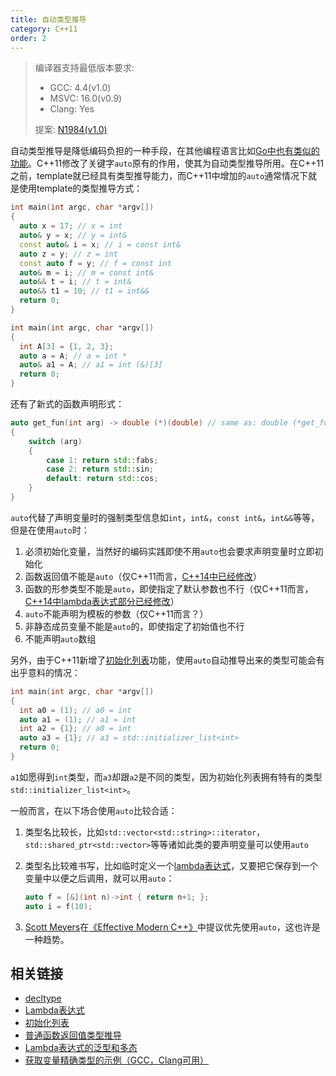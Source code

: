 ```yaml
---
title: 自动类型推导
category: C++11
order: 2
---
```


> 编译器支持最低版本要求:
> * GCC: 4.4(v1.0)
> * MSVC: 16.0(v0.9)
> * Clang: Yes
>
> 提案: [N1984(v1.0)](http://www.open-std.org/jtc1/sc22/wg21/docs/papers/2006/n1984.pdf)

自动类型推导是降低编码负担的一种手段，在其他编程语言比如[Go中也有类似的功能](https://golang.org/ref/spec#Short_variable_declarations)。C++11修改了关键字`auto`原有的作用，使其为自动类型推导所用。在C++11之前，template就已经具有类型推导能力，而C++11中增加的`auto`通常情况下就是使用template的类型推导方式：

```c++
int main(int argc, char *argv[]) 
{
  auto x = 17; // x = int
  auto& y = x; // y = int&
  const auto& i = x; // i = const int&
  auto z = y; // z = int
  const auto f = y; // f = const int
  auto& m = i; // m = const int&
  auto&& t = i; // t = int&
  auto&& t1 = 10; // t1 = int&& 
  return 0;
}
```

```c++
int main(int argc, char *argv[]) 
{
  int A[3] = {1, 2, 3};
  auto a = A; // a = int *
  auto& a1 = A; // a1 = int (&)[3]
  return 0;
}
```

还有了新式的函数声明形式：

```c++
auto get_fun(int arg) -> double (*)(double) // same as: double (*get_fun(int))(double)
{
    switch (arg)
    {
        case 1: return std::fabs;
        case 2: return std::sin;
        default: return std::cos;
    }
}
```

`auto`代替了声明变量时的强制类型信息如`int`，`int&`，`const int&`，`int&&`等等，但是在使用`auto`时：

1. 必须初始化变量，当然好的编码实践即使不用`auto`也会要求声明变量时立即初始化
2. 函数返回值不能是`auto`（仅C++11而言，[C++14中已经修改](../../C++14/decltype(auto)-return-type-deduction-for-normal-functions/)）
3. 函数的形参类型不能是`auto`，即使指定了默认参数也不行（仅C++11而言，[C++14中lambda表达式部分已经修改](../../C++14/generic-plymorphic-lambda/)）
4. `auto`不能声明为模板的参数（仅C++11而言？）
5. 非静态成员变量不能是`auto`的，即使指定了初始值也不行
6. 不能声明`auto`数组

另外，由于C++11新增了[初始化列表](../initializer-lists/)功能，使用`auto`自动推导出来的类型可能会有出乎意料的情况：

```c++
int main(int argc, char *argv[]) 
{
  int a0 = (1); // a0 = int
  auto a1 = (1); // a1 = int
  int a2 = {1}; // a0 = int
  auto a3 = {1}; // a3 = std::initializer_list<int>
  return 0;
}
```

`a1`如愿得到`int`类型，而`a3`却跟`a2`是不同的类型，因为初始化列表拥有特有的类型`std::initializer_list<int>`。

一般而言，在以下场合使用`auto`比较合适：

1. 类型名比较长，比如`std::vector<std::string>::iterator`， `std::shared_ptr<std::vector>`等等诸如此类的要声明变量可以使用`auto`

2. 类型名比较难书写，比如临时定义一个[lambda表达式](../lambda/)，又要把它保存到一个变量中以便之后调用，就可以用`auto`：

   ```c++
   auto f = [&](int n)->int { return n+1; };
   auto i = f(10);
   ```

3. [Scott Meyers](https://en.wikipedia.org/wiki/Scott_Meyers)在[《Effective Modern C++》](https://www.amazon.com/Effective-Modern-Specific-Ways-Improve/dp/1491903996)中提议优先使用`auto`，这也许是一种趋势。

## 相关链接

* [decltype](../decltype/)
* [Lambda表达式](../lambda/)
* [初始化列表](../initializer-lists/)
* [普通函数返回值类型推导](../../C++14/decltype(auto)-return-type-deduction-for-normal-functions/)
* [Lambda表达式的泛型和多态](../../C++14/generic-plymorphic-lambda/)
* [获取变量精确类型的示例（GCC，Clang可用）](http://cpp.sh/6puaz)


